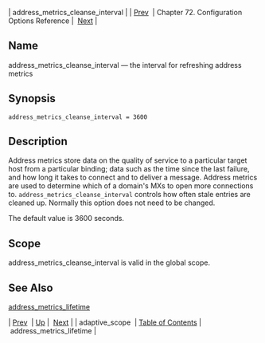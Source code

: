 | address_metrics_cleanse_interval |
| [Prev](conf.ref.adaptive_scope)  | Chapter 72. Configuration Options Reference |  [Next](conf.ref.address_metrics_lifetime) |

<a name="conf.ref.address_metrics_cleanse_interval"></a>
## Name

address_metrics_cleanse_interval — the interval for refreshing address metrics

## Synopsis

`address_metrics_cleanse_interval = 3600`

<a name="idp23429680"></a>
## Description

Address metrics store data on the quality of service to a particular target host from a particular binding; data such as the time since the last failure, and how long it takes to connect and to deliver a message. Address metrics are used to determine which of a domain's MXs to open more connections to. `address_metrics_cleanse_interval` controls how often stale entries are cleaned up. Normally this option does not need to be changed.

The default value is 3600 seconds.

<a name="idp23432768"></a>
## Scope

address_metrics_cleanse_interval is valid in the global scope.

<a name="idp23434528"></a>
## See Also

[address_metrics_lifetime](conf.ref.address_metrics_lifetime "address_metrics_lifetime")

| [Prev](conf.ref.adaptive_scope)  | [Up](config.options.ref) |  [Next](conf.ref.address_metrics_lifetime) |
| adaptive_scope  | [Table of Contents](index) |  address_metrics_lifetime |

